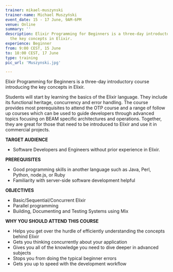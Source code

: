 ```yaml
---
trainer: mikael-muszynski
trainer-name: Michael Muszyński
event_date: 15 - 17 June, 9AM-6PM
venue: Online
summary: ''
description: Elixir Programming for Beginners is a three-day introductory course introducing
  the key concepts in Elixir.
experience: Beginner
from: 9:00 CEST, 15 June
to: 18:00 CEST, 17 June
type: training
pic_url: 'Muszynski.jpg'

---
```

Elixir Programming for Beginners is a three-day introductory course introducing the key concepts in Elixir.

Students will start by learning the basics of the Elixir language. They include its functional heritage, concurrency and error handling. The course provides most prerequisites to attend the OTP course and a range of follow up courses which can be used to guide developers through advanced topics focusing on BEAM specific architectures and operations. Together, they are great for those that need to be introduced to Elixir and use it in commercial projects.

**TARGET AUDIENCE**

* Software Developers and Engineers without prior experience in Elixir.

**PREREQUISITES**

* Good programming skills in another language such as Java, Perl, Python, node.js, or Ruby
* Familiarity with server-side software development helpful

**OBJECTIVES**

* Basic/Sequential/Concurrent Elixir
* Parallel programming
* Building, Documenting and Testing Systems using Mix

**WHY YOU SHOULD ATTEND THIS COURSE**

* Helps you get over the hurdle of efficiently understanding the concepts behind Elixir
* Gets you thinking concurrently about your application
* Gives you all of the knowledge you need to dive deeper in advanced subjects
* Stops you from doing the typical beginner errors
* Gets you up to speed with the development workflow
